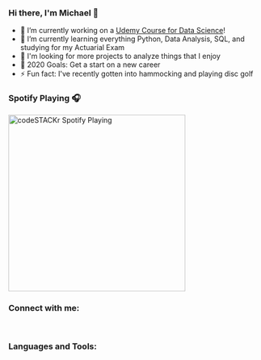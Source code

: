 ### Hi there, I'm Michael 👋



- 🔭 I’m currently working on a [Udemy Course for Data Science][UdemyCourse]!
- 🌱 I’m currently learning everything Python, Data Analysis, SQL, and studying for my Actuarial Exam 
- 👯 I'm looking for more projects to analyze things that I enjoy
- 🥅 2020 Goals: Get a start on a new career
- ⚡ Fun fact: I've recently gotten into hammocking and playing disc golf

### Spotify Playing 🎧
[<img src="https://now-playing-codestackr.vercel.app/api/spotify-playing" alt="codeSTACKr Spotify Playing" width="350" />](https://open.spotify.com/user/mike_racz64)

### Connect with me:


<br />

### Languages and Tools:


<br />
<br />

[UdemyCourse]: https://www.udemy.com/course/python-for-data-science-and-machine-learning-bootcamp/
[twitter]: https://twitter.com/codeSTACKr
[youtube]: https://youtube.com/codeSTACKr
[instagram]: https://instagram.com/codeSTACKr
[linkedin]: https://linkedin.com/in/codeSTACKr
[webdevplaylist]: https://www.youtube.com/playlist?list=PLkwxH9e_vrAJ0WbEsFA9W3I1W-g_BTsbt
[jsplaylist]: https://www.youtube.com/playlist?list=PLkwxH9e_vrALRJKu7wfXby3MKeflhTu6B
[cssplaylist]: https://www.youtube.com/playlist?list=PLkwxH9e_vrALSdvZuEh6gqQdmDoDIoqz4
[reactplaylist]: https://www.youtube.com/playlist?list=PLkwxH9e_vrAK4TdffpxKY3QGyHCpxFcQ0
